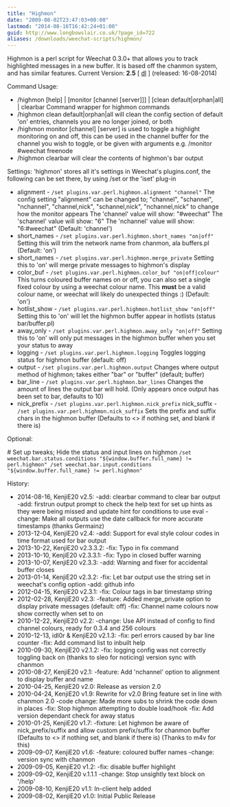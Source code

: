 ```yaml
---
title: "Highmon"
date: "2009-08-02T23:47:03+00:00"
lastmod: "2014-08-16T16:42:24+01:00"
guid: http://www.longbowslair.co.uk/?page_id=722
aliases: /downloads/weechat-scripts/highmon/
---
```


Highmon is a perl script for Weechat 0.3.0+ that allows you to track highlighted messages in a new buffer. It is based off the chanmon system, and has similar features.
Current Version: **2.5** \[ [dl](http://dl.getdropbox.com/u/501502/highmon.pl) \]
(released: 16-08-2014)

Command Usage:

- /highmon \[help\] | \[monitor \[channel \[server\]\]\] | \[clean default|orphan|all\] | clearbar
  Command wrapper for highmon commands
- /highmon clean default|orphan|all will clean the config section of default 'on' entries, channels you are no longer joined, or both
- /highmon monitor \[channel\] \[server\] is used to toggle a highlight monitoring on and off, this can be used in the channel buffer for the channel you wish to toggle, or be given with arguments e.g. /monitor #weechat freenode
- /highmon clearbar will clear the contents of highmon's bar output

Settings:
'highmon' stores all it's settings in Weechat's plugins.conf, the following can be set there, by using /set or the 'iset' plug-in

- alignment - `/set plugins.var.perl.highmon.alignment "channel"`
  The config setting "alignment" can be changed to;
  "channel", "schannel", "nchannel", "channel,nick", "schannel,nick", "nchannel,nick"
  to change how the monitor appears
  The 'channel' value will show: "#weechat"
  The 'schannel' value will show: "6"
  The 'nchannel' value will show: "6:#weechat"
  (Default: 'channel')
- short\_names - `/set plugins.var.perl.highmon.short_names "on|off"`
  Setting this will trim the network name from chanmon, ala buffers.pl
  (Default: 'on')
- short\_names - `/set plugins.var.perl.highmon.merge_private`
  Setting this to 'on' will merge private messages to highmon's display
- color\_buf - `/set plugins.var.perl.highmon.color_buf "on|off|colour"`
  This turns coloured buffer names on or off, you can also set a single fixed colour by using a weechat colour name.
  This **must** be a valid colour name, or weechat will likely do unexpected things :)
  (Default: 'on')
- hotlist\_show - `/set plugins.var.perl.highmon.hotlist_show "on|off"`
  Setting this to 'on' will let the highmon buffer appear in hotlists (status bar/buffer.pl)
- away\_only - `/set plugins.var.perl.highmon.away_only "on|off"`
  Setting this to 'on' will only put messages in the highmon buffer when you set your status to away
- logging - `/set plugins.var.perl.highmon.logging`
  Toggles logging status for highmon buffer
  (default: off)
- output - `/set plugins.var.perl.highmon.output`
  Changes where output method of highmon; takes either "bar" or "buffer"
  (default; buffer)
- bar\_line - `/set plugins.var.perl.highmon.bar_lines`
  Changes the amount of lines the output bar will hold.
  (Only appears once output has been set to bar, defaults to 10)
- nick\_prefix - `/set plugins.var.perl.highmon.nick_prefix`
  nick\_suffix - `/set plugins.var.perl.highmon.nick_suffix`
  Sets the prefix and suffix chars in the highmon buffer
  (Defaults to <> if nothing set, and blank if there is)

Optional:

\# Set up tweaks; Hide the status and input lines on highmon `/set weechat.bar.status.conditions "${window.buffer.full_name} != perl.highmon" /set weechat.bar.input.conditions "${window.buffer.full_name} != perl.highmon"`

History:

- 2014-08-16, KenjiE20
  v2.5: -add: clearbar command to clear bar output
  -add: firstrun output prompt to check the help text for set up hints as they were being missed and update hint for conditions to use eval
  -change: Make all outputs use the date callback for more accurate timestamps (thanks Germainz)
- 2013-12-04, KenjiE20
  v2.4: -add: Support for eval style colour codes in time format used for bar output
- 2013-10-22, KenjiE20
  v2.3.3.2: -fix: Typo in fix command
- 2013-10-10, KenjiE20
  v2.3.3.1: -fix: Typo in closed buffer warning
- 2013-10-07, KenjiE20
  v2.3.3: -add: Warning and fixer for accidental buffer closes
- 2013-01-14, KenjiE20
  v2.3.2: -fix: Let bar output use the string set in weechat's config option
  -add: github info
- 2012-04-15, KenjiE20
  v2.3.1: -fix: Colour tags in bar timestamp string
- 2012-02-28, KenjiE20
  v2.3: -feature: Added merge\_private option to display private messages (default: off)
  -fix: Channel name colours now show correctly when set to on
- 2010-12-22, KenjiE20
  v2.2: -change: Use API instead of config to find channel colours, ready for 0.3.4 and 256 colours
- 2010-12-13, idl0r & KenjiE20
  v2.1.3: -fix: perl errors caused by bar line counter
  -fix: Add command list to inbuilt help
- 2010-09-30, KenjiE20
  v2.1.2: -fix: logging config was not correctly toggling back on (thanks to sleo for noticing)
  version sync with chanmon
- 2010-08-27, KenjiE20
  v2.1: -feature: Add 'nchannel' option to alignment to display buffer and name
- 2010-04-25, KenjiE20
  v2.0: Release as version 2.0
- 2010-04-24, KenjiE20
  v1.9: Rewrite for v2.0
  Bring feature set in line with chanmon 2.0
  -code change: Made more subs to shrink the code down in places
  -fix: Stop highmon attempting to double load/hook
  -fix: Add version dependant check for away status
- 2010-01-25, KenjiE20
  v1.7: -fixture: Let highmon be aware of nick\_prefix/suffix and allow custom prefix/suffix for chanmon buffer
  (Defaults to <> if nothing set, and blank if there is)
  (Thanks to m4v for this)
- 2009-09-07, KenjiE20
  v1.6: -feature: coloured buffer names
  -change: version sync with chanmon
- 2009-09-05, KenjiE20
  v1.2: -fix: disable buffer highlight
- 2009-09-02, KenjiE20
  v.1.1.1 -change: Stop unsightly text block on '/help'
- 2009-08-10, KenjiE20
  v1.1: In-client help added
- 2009-08-02, KenjiE20
  v1.0: Initial Public Release
